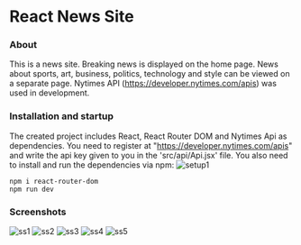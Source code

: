 # React News Site

### About
This is a news site. Breaking news is displayed on the home page. News about sports, art, business, politics, technology and style can be viewed on a separate page. Nytimes API (https://developer.nytimes.com/apis) was used in development.

### Installation and startup
The created project includes React, React Router DOM and Nytimes Api as dependencies. You need to register at "https://developer.nytimes.com/apis" and write the api key given to you in the 'src/api/Api.jsx' file. You also need to install and run the dependencies via npm:
![setup1](https://github.com/smtttlck/react-news-site/assets/61507892/089aecac-0f57-41e4-94fd-c15b7f365b14)

    npm i react-router-dom
    npm run dev

### Screenshots
![ss1](https://github.com/smtttlck/react-news-site/assets/61507892/db024a00-5b90-4c01-96e5-7b72aaa445d3)
![ss2](https://github.com/smtttlck/react-news-site/assets/61507892/8bdb415c-f7d2-4c39-860b-b64970982fde)
![ss3](https://github.com/smtttlck/react-news-site/assets/61507892/0e75e362-3093-4c76-a294-bfc1f03b412d)
![ss4](https://github.com/smtttlck/react-news-site/assets/61507892/c798fb7c-a237-4d9f-9b77-1b39121440c6)
![ss5](https://github.com/smtttlck/react-news-site/assets/61507892/f7129d9c-b82b-4111-a6f4-b42cf6e239e1)
